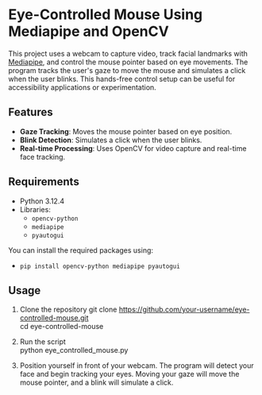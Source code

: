 # Eye-Controlled Mouse Using Mediapipe and OpenCV

This project uses a webcam to capture video, track facial landmarks with [Mediapipe](https://mediapipe.dev/), and control the mouse pointer based on eye movements. The program tracks the user's gaze to move the mouse and simulates a click when the user blinks. This hands-free control setup can be useful for accessibility applications or experimentation.

## Features

- **Gaze Tracking**: Moves the mouse pointer based on eye position.
- **Blink Detection**: Simulates a click when the user blinks.
- **Real-time Processing**: Uses OpenCV for video capture and real-time face tracking.

## Requirements

- Python 3.12.4
- Libraries: 
  - `opencv-python`
  - `mediapipe`
  - `pyautogui`

You can install the required packages using:
- `pip install opencv-python mediapipe pyautogui`

## Usage
1. Clone the repository
git clone https://github.com/your-username/eye-controlled-mouse.git  
cd eye-controlled-mouse  

2. Run the script  
python eye_controlled_mouse.py  

3. Position yourself in front of your webcam. The program will detect your face and begin tracking your eyes. Moving your gaze will move the mouse pointer, and a blink will simulate a click.  
